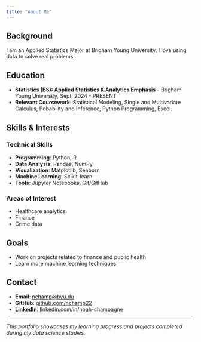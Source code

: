 ```yaml
---
title: "About Me"
---
```


## Background

I am an Applied Statistics Major at Brigham Young University. I love using data to solve real problems. 

## Education

- **Statistics (BS): Applied Statistics & Analytics Emphasis** - Brigham Young University, Sept. 2024 - PRESENT
- **Relevant Coursework**: Statistical Modeling, Single and Multivariate Calculus, Pobability and Inference, Python Programming, Excel. 

## Skills & Interests

### Technical Skills
- **Programming**: Python, R
- **Data Analysis**: Pandas, NumPy
- **Visualization**: Matplotlib, Seaborn
- **Machine Learning**: Scikit-learn
- **Tools**: Jupyter Notebooks, Git/GitHub

### Areas of Interest
- Healthcare analytics
- Finance
- Crime data

## Goals

- Work on projects related to finance and public health
- Learn more machine learning techniques

## Contact

- **Email**: nchamp@byu.du
- **GitHub**: [github.com/nchamp22](https://github.com/nchamp22)
- **LinkedIn**: [linkedin.com/in/noah-champagne](https://www.linkedin.com/in/noah-champagne-98207a2a9/)

---

*This portfolio showcases my learning progress and projects completed during my data science studies.*
